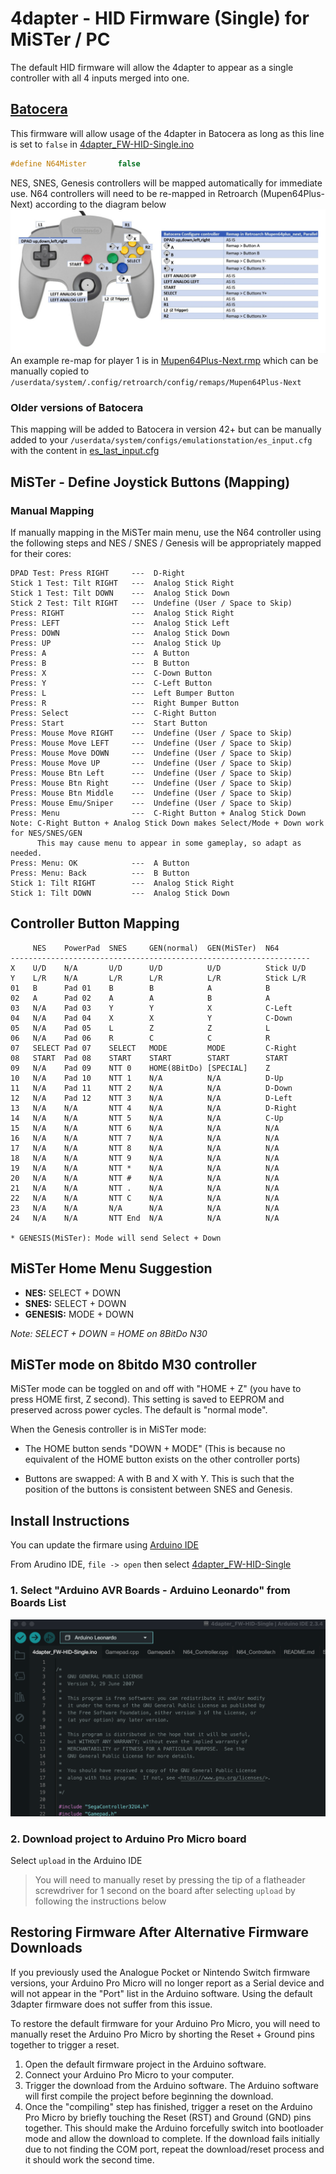 # 4dapter - HID Firmware (Single) for MiSTer / PC

The default HID firmware will allow the 4dapter to appear as a single controller with all 4 inputs merged into one.

## [Batocera](https://batocera.org/)
This firmware will allow usage of the 4dapter in Batocera as long as this line is set to `false` in [4dapter_FW-HID-Single.ino](4dapter_FW-HID-Single.ino)
```c++
#define N64Mister       false
```
NES, SNES, Genesis controllers will be mapped automatically for immediate use. N64 controllers will need to be re-mapped in Retroarch (Mupen64Plus-Next) according to the diagram below
![n64-mapping.png](n64-mapping.png)
An example re-map for player 1 is in [Mupen64Plus-Next.rmp](Mupen64Plus-Next.rmp) which can be manually copied to `/userdata/system/.config/retroarch/config/remaps/Mupen64Plus-Next`

### Older versions of Batocera
This mapping will be added to Batocera in version 42+ but can be manually added to your `/userdata/system/configs/emulationstation/es_input.cfg` with the content in [es_last_input.cfg](es_last_input.cfg)

## MiSTer - Define Joystick Buttons (Mapping)

### Manual Mapping
If manually mapping in the MiSTer main menu, use the N64 controller using the following steps and NES / SNES / Genesis will be appropriately mapped for their cores:

```
DPAD Test: Press RIGHT     ---  D-Right
Stick 1 Test: Tilt RIGHT   ---  Analog Stick Right
Stick 1 Test: Tilt DOWN    ---  Analog Stick Down
Stick 2 Test: Tilt RIGHT   ---  Undefine (User / Space to Skip)
Press: RIGHT               ---  Analog Stick Right
Press: LEFT                ---  Analog Stick Left
Press: DOWN                ---  Analog Stick Down
Press: UP                  ---  Analog Stick Up
Press: A                   ---  A Button
Press: B                   ---  B Button
Press: X                   ---  C-Down Button
Press: Y                   ---  C-Left Button
Press: L                   ---  Left Bumper Button
Press: R                   ---  Right Bumper Button
Press: Select              ---  C-Right Button
Press: Start               ---  Start Button
Press: Mouse Move RIGHT    ---  Undefine (User / Space to Skip)
Press: Mouse Move LEFT     ---  Undefine (User / Space to Skip)
Press: Mouse Move DOWN     ---  Undefine (User / Space to Skip)
Press: Mouse Move UP       ---  Undefine (User / Space to Skip)
Press: Mouse Btn Left      ---  Undefine (User / Space to Skip)
Press: Mouse Btn Right     ---  Undefine (User / Space to Skip)
Press: Mouse Btn Middle    ---  Undefine (User / Space to Skip)
Press: Mouse Emu/Sniper    ---  Undefine (User / Space to Skip)
Press: Menu                ---  C-Right Button + Analog Stick Down
Note: C-Right Button + Analog Stick Down makes Select/Mode + Down work for NES/SNES/GEN
      This may cause menu to appear in some gameplay, so adapt as needed.
Press: Menu: OK            ---  A Button
Press: Menu: Back          ---  B Button
Stick 1: Tilt RIGHT        ---  Analog Stick Right
Stick 1: Tilt DOWN         ---  Analog Stick Down
```

## Controller Button Mapping

```
     NES    PowerPad  SNES     GEN(normal)  GEN(MiSTer)  N64
-------------------------------------------------------------------
X    U/D    N/A       U/D      U/D          U/D          Stick U/D
Y    L/R    N/A       L/R      L/R          L/R          Stick L/R
01   B      Pad 01    B        B            A            B
02   A      Pad 02    A        A            B            A
03   N/A    Pad 03    Y        Y            X            C-Left
04   N/A    Pad 04    X        X            Y            C-Down
05   N/A    Pad 05    L        Z            Z            L
06   N/A    Pad 06    R        C            C            R
07   SELECT Pad 07    SELECT   MODE         MODE         C-Right
08   START  Pad 08    START    START        START        START
09   N/A    Pad 09    NTT 0    HOME(8BitDo) [SPECIAL]    Z
10   N/A    Pad 10    NTT 1    N/A          N/A          D-Up
11   N/A    Pad 11    NTT 2    N/A          N/A          D-Down
12   N/A    Pad 12    NTT 3    N/A          N/A          D-Left
13   N/A    N/A       NTT 4    N/A          N/A          D-Right
14   N/A    N/A       NTT 5    N/A          N/A          C-Up
15   N/A    N/A       NTT 6    N/A          N/A          N/A
16   N/A    N/A       NTT 7    N/A          N/A          N/A
17   N/A    N/A       NTT 8    N/A          N/A          N/A
18   N/A    N/A       NTT 9    N/A          N/A          N/A
19   N/A    N/A       NTT *    N/A          N/A          N/A
20   N/A    N/A       NTT #    N/A          N/A          N/A
21   N/A    N/A       NTT .    N/A          N/A          N/A
22   N/A    N/A       NTT C    N/A          N/A          N/A
23   N/A    N/A       N/A      N/A          N/A          N/A
24   N/A    N/A       NTT End  N/A          N/A          N/A

* GENESIS(MiSTer): Mode will send Select + Down
```

## MiSTer Home Menu Suggestion
* **NES:** SELECT + DOWN
* **SNES:** SELECT + DOWN
* **GENESIS:** MODE + DOWN

*Note: SELECT + DOWN = HOME on 8BitDo N30*

## MiSTer mode on 8bitdo M30 controller

MiSTer mode can be toggled on and off with "HOME + Z" (you have to press HOME first, Z second). This setting is saved to EEPROM and preserved across power cycles. The default is "normal mode".

When the Genesis controller is in MiSTer mode:

- The HOME button sends "DOWN + MODE" (This is because no equivalent of the HOME button exists on the other controller ports)

- Buttons are swapped: A with B and X with Y. This is such that the position of the buttons is consistent between SNES and Genesis.

## Install Instructions
You can update the firmare using [Arduino IDE](https://www.arduino.cc/en/software)

From Arudino IDE, `file -> open` then select [4dapter_FW-HID-Single](4dapter_FW-HID-Single)

### 1. Select "Arduino AVR Boards - Arduino Leonardo" from Boards List
![arduino.png](arduino.png)

### 2. Download project to Arduino Pro Micro board
Select `upload` in the Arduino IDE
> You will need to manually reset by pressing the tip of a flatheader screwdriver for 1 second on the board after selecting `upload` by following the instructions below 

## Restoring Firmware After Alternative Firmware Downloads

If you previously used the Analogue Pocket or Nintendo Switch firmware versions, your Arduino Pro Micro will no longer report as a Serial device and will not appear in the "Port" list in the Arduino software. Using the default 3dapter firmware does not suffer from this issue.

To restore the default firmware for your Arduino Pro Micro, you will need to manually reset the Arduino Pro Micro by shorting the Reset + Ground pins together to trigger a reset. 

1. Open the default firmware project in the Arduino software.
2. Connect your Arduino Pro Micro to your computer.
3. Trigger the download from the Arduino software. The Arduino software will first compile the project before beginning the download.
4. Once the "compiling" step has finished, trigger a reset on the Arduino Pro Micro by briefly touching the Reset (RST) and Ground (GND) pins together. This should make the Arduino forcefully switch into bootloader mode and allow the download to complete. If the download fails initially due to not finding the COM port, repeat the download/reset process and it should work the second time.
